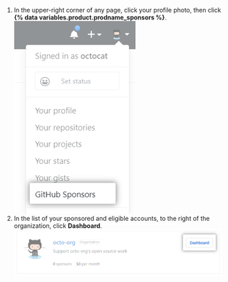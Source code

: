 1. In the upper-right corner of any page, click your profile photo, then click **{% data variables.product.prodname_sponsors %}**. ![{% data variables.product.prodname_sponsors %} button](/assets/images/help/sponsors/access-github-sponsors-dashboard.png)
2. In the list of your sponsored and eligible accounts, to the right of the organization, click **Dashboard**. ![Organization sponsors dashboard button](/assets/images/help/sponsors/org-sponsors-dashboard-button.png)
